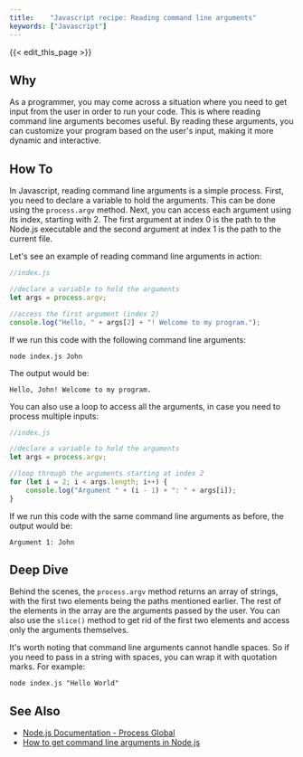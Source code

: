 ```yaml
---
title:    "Javascript recipe: Reading command line arguments"
keywords: ["Javascript"]
---
```


{{< edit_this_page >}}

## Why

As a programmer, you may come across a situation where you need to get input from the user in order to run your code. This is where reading command line arguments becomes useful. By reading these arguments, you can customize your program based on the user's input, making it more dynamic and interactive.

## How To

In Javascript, reading command line arguments is a simple process. First, you need to declare a variable to hold the arguments. This can be done using the `process.argv` method. Next, you can access each argument using its index, starting with 2. The first argument at index 0 is the path to the Node.js executable and the second argument at index 1 is the path to the current file.

Let's see an example of reading command line arguments in action:

```Javascript
//index.js

//declare a variable to hold the arguments
let args = process.argv;

//access the first argument (index 2)
console.log("Hello, " + args[2] + "! Welcome to my program.");
```

If we run this code with the following command line arguments:

```
node index.js John
```

The output would be:

```
Hello, John! Welcome to my program.
```

You can also use a loop to access all the arguments, in case you need to process multiple inputs:

```Javascript
//index.js

//declare a variable to hold the arguments
let args = process.argv;

//loop through the arguments starting at index 2
for (let i = 2; i < args.length; i++) {
    console.log("Argument " + (i - 1) + ": " + args[i]);
}
```

If we run this code with the same command line arguments as before, the output would be:

```
Argument 1: John
```

## Deep Dive

Behind the scenes, the `process.argv` method returns an array of strings, with the first two elements being the paths mentioned earlier. The rest of the elements in the array are the arguments passed by the user. You can also use the `slice()` method to get rid of the first two elements and access only the arguments themselves.

It's worth noting that command line arguments cannot handle spaces. So if you need to pass in a string with spaces, you can wrap it with quotation marks. For example:

```
node index.js "Hello World"
```

## See Also

- [Node.js Documentation - Process Global](https://nodejs.org/api/process.html#process_process_argv)
- [How to get command line arguments in Node.js](https://www.digitalocean.com/community/tutorials/how-to-get-command-line-arguments-in-node-js)